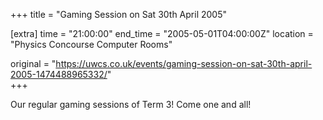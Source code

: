 +++
title = "Gaming Session on Sat 30th April 2005"

[extra]
time = "21:00:00"
end_time = "2005-05-01T04:00:00Z"
location = "Physics Concourse Computer Rooms"

original = "https://uwcs.co.uk/events/gaming-session-on-sat-30th-april-2005-1474488965332/"    
+++

Our regular gaming sessions of Term 3\! Come one and all\!

